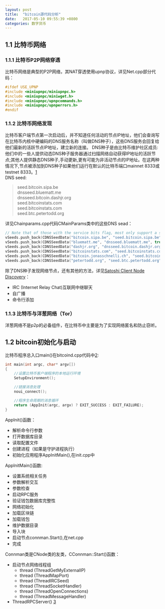 ```yaml
---
layout: post
title:  "bitcoin源代码分析"
date:   2017-05-10 09:55:39 +0800
categories: 数字货币
---
```



## 1.1 比特币网络

### 1.1.1 比特币P2P网络穿透
比特币网络是典型的P2P网络，其NAT穿透使用upnp协议，详见Net.cpp部分代码：
```cpp
#ifdef USE_UPNP
#include <miniupnpc/miniupnpc.h>
#include <miniupnpc/miniwget.h>
#include <miniupnpc/upnpcommands.h>
#include <miniupnpc/upnperrors.h>
#endif
```

### 1.1.2 比特币网络发现
比特币客户端节点第一次启动后，并不知道任何活动的节点IP地址，他们会查询写在比特币内核中硬编码的DNS服务名称（叫做DNS种子），这些DNS服务会回复给他们最新的活跃节点IP地址，建立新的连接。
DNS种子是由比特币维护社区成员:他们中的一些人提供动态DNS种子服务器通过扫描网络自动获得IP地址的活跃节点;其他人提供静态DNS种子,手动更新,更有可能为非活动节点的IP地址。在这两种情况下,节点被添加到DNS种子如果他们运行在默认的比特币端口mainnet 8333或testnet 8333。[1]  
DNS seed:
> seed.bitcoin.sipa.be  
> dnsseed.bluematt.me  
> dnsseed.bitcoin.dashjr.org  
> seed.bitcoinstats.com  
> seed.bitcoinstats.com  
> seed.btc.petertodd.org   

详见Chainparams.cpp代码CMainParams类中的这些DNS sead：
```cpp
// Note that of those with the service bits flag, most only support a subset of possible options
vSeeds.push_back(CDNSSeedData("bitcoin.sipa.be", "seed.bitcoin.sipa.be", true)); // Pieter Wuille, only supports x1, x5, x9, and xd
vSeeds.push_back(CDNSSeedData("bluematt.me", "dnsseed.bluematt.me", true)); // Matt Corallo, only supports x9
vSeeds.push_back(CDNSSeedData("dashjr.org", "dnsseed.bitcoin.dashjr.org")); // Luke Dashjr
vSeeds.push_back(CDNSSeedData("bitcoinstats.com", "seed.bitcoinstats.com", true)); // Christian Decker, supports x1 - xf
vSeeds.push_back(CDNSSeedData("bitcoin.jonasschnelli.ch", "seed.bitcoin.jonasschnelli.ch", true)); // Jonas Schnelli, only supports x1, x5, x9, and xd
vSeeds.push_back(CDNSSeedData("petertodd.org", "seed.btc.petertodd.org", true)); // Peter Todd, only supports x1, x5, x9, and xd
```

除了DNS种子发现网络节点，还有其他的方法，详见[Satoshi Client Node Discovery](https://en.bitcoin.it/wiki/Satoshi_Client_Node_Discovery)：
- IRC (Internet Relay Chat)互联网中继聊天
- 自广播
- 命令行添加

### 1.1.3 比特币与洋葱网络（Tor）
洋葱网络不是p2p的必备组件，在比特币中主要是为了实现网络匿名和防止窃听。


## 1.2 bitcoin初始化与启动
比特币程序总入口main()在bitcoind.cpp代码中[2]:
```cpp
int main(int argc, char* argv[])
{
    //设置比特币客户端程序的本地运行环境
    SetupEnvironment();

    //链接消息处理
    noui_connect();

    //程序生命周期的消息循环
    return (AppInit(argc, argv) ? EXIT_SUCCESS : EXIT_FAILURE);
}

```
AppInit()函数：
- 解析命令行参数
- 打开数据库目录
- 读取配置文件
- 创建进程（如果是守护进程执行）
- 初始化应用程序AppInitMain(),在init.cpp中

AppInitMain()函数:
- 设置系统相关任务
- 参数解析交互
- 参数检查
- 启动RPC服务
- 验证钱包数据库完整性
- 网络初始化
- 加载区块链
- 加载钱包
- 维护数据目录
- 导入块
- 启动节点connman.Start(),在net.cpp
- 完成

Connman类是CNode类的友类，CConnman::Start()函数：
- 启动节点网络线程组
  - thread (ThreadGetMyExternalIP)
  - thread (ThreadMapPort)
  - thread (ThreadIRCSeed)
  - thread (ThreadSocketHandler)
  - thread (ThreadOpenConnections)
  - thread (ThreadMessageHandler)
- ThreadRPCServer() [3]


[1]: https://bitcoin.org/en/developer-guide#peer-discovery "比特币开发手册"
[2]: https://dev.visucore.com/bitcoin/doxygen/bitcoind_8cpp.html#a0ddf1224851353fc92bfbff6f499fa97 "bitcoind.cpp File Reference"
[3]: https://en.bitcoin.it/wiki/Satoshi_Client_Initialization_and_Startup "Satoshi Client Initialization and Startup"
